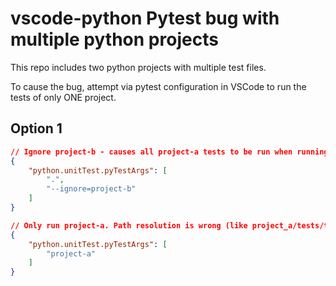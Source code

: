 # vscode-python Pytest bug with multiple python projects

This repo includes two python projects with multiple test files.

To cause the bug, attempt via pytest configuration in VSCode to run the tests of only ONE project.


## Option 1
```json
// Ignore project-b - causes all project-a tests to be run when running a singular test method (plus the chosen test method is run a second time)
{
    "python.unitTest.pyTestArgs": [
        ".",
        "--ignore=project-b"
    ]
}
```

```json
// Only run project-a. Path resolution is wrong (like project_a/tests/test_all.py, should be project-a/project_a/tests/test_all.py to work), so running single test method doens't work at all
{
    "python.unitTest.pyTestArgs": [
        "project-a"
    ]
}
```


